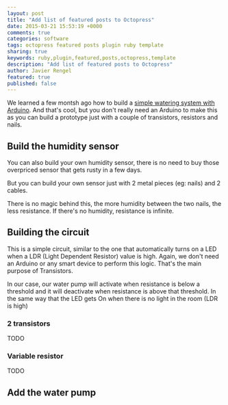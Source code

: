 ```yaml
---
layout: post
title: "Add list of featured posts to Octopress"
date: 2015-03-21 15:53:19 +0000
comments: true
categories: software
tags: octopress featured posts plugin ruby template
sharing: true
keywords: ruby,plugin,featured,posts,octopress,template
description: "Add list of featured posts to Octopress"
author: Javier Rengel
featured: true
published: false
---
```


We learned a few montsh ago how to build a [simple watering system with Arduino](TODO). And that's cool, but you don't really need an Arduino to make this as you can build a prototype just with a couple of transistors, resistors and nails.

<!--more-->

## Build the humidity sensor

You can also build your own humidity sensor, there is no need to buy those overpriced sensor that gets rusty in a few days.

But you can build your own sensor just with 2 metal pieces (eg: nails) and 2 cables.

There is no magic behind this, the more humidity between the two nails, the less resistance. If there's no humidity, resistance is infinite.

## Building the circuit

This is a simple circuit, similar to the one that automatically turns on a LED when a LDR (Light Dependent Resistor) value is high. Again, we don't need an Arduino or any smart device to perform this logic. That's the main purpose of Transistors.

In our case, our water pump will activate when resistance is below a threshold and it will deactivate when resistance is above that threshold. In the same way that the LED gets On when there is no light in the room (LDR is high)

### 2 transistors

TODO

### Variable resistor

TODO

## Add the water pump
